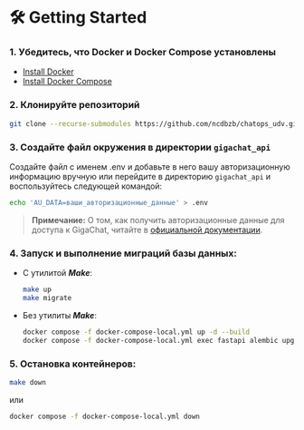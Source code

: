 # 🛠️ Getting Started


### 1. Убедитесь, что Docker и Docker Compose установлены

   - [Install Docker](https://docs.docker.com/get-docker/)
   - [Install Docker Compose](https://docs.docker.com/compose/install/)

### 2. Клонируйте репозиторий


   ```bash
   git clone --recurse-submodules https://github.com/ncdbzb/chatops_udv.git
   ```

### 3. Создайте файл окружения в директории `gigachat_api`
Создайте файл с именем .env и добавьте в него вашу авторизационную информацию вручную или перейдите в директорию `gigachat_api` и воспользуйтесь следующей командой:
   ```bash
   echo 'AU_DATA=ваши_авторизационные_данные' > .env
   ```

   > **Примечание:** О том, как получить авторизационные данные для доступа к GigaChat, читайте в [официальной документации](https://developers.sber.ru/docs/ru/gigachat/api/integration).

### 4. Запуск и выполнение миграций базы данных:
- С утилитой ***Make***:
   ```bash
   make up
   make migrate
   ```
- Без утилиты ***Make***:
   ```bash
   docker compose -f docker-compose-local.yml up -d --build
   docker compose -f docker-compose-local.yml exec fastapi alembic upgrade head
   ```
### 5. Остановка контейнеров:
   ```bash
   make down
   ```
или

   ```bash
   docker compose -f docker-compose-local.yml down
   ```
